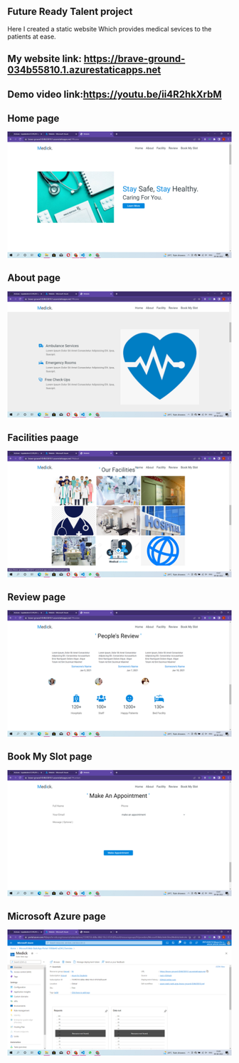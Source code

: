 ## Future Ready Talent project
Here I created a static website Which provides medical sevices to the patients at ease.

## My website link: https://brave-ground-034b55810.1.azurestaticapps.net

## Demo video link:https://youtu.be/ii4R2hkXrbM

## Home page
![](images/home.png)



## About page
![](images/about.png)

## Facilities paage
![](images/Facilities.png)

## Review page
![](images/Reviews.png)

##  Book My Slot page
![](images/Book%20my%20slot.png)

## Microsoft Azure page
![](images/MS%20Azure.png)

